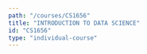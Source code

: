 ```yaml
---
path: "/courses/CS1656"
title: "INTRODUCTION TO DATA SCIENCE"
id: "CS1656"
type: "individual-course"
---
```


